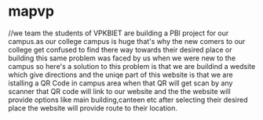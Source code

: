 # mapvp
//we team the students of VPKBIET  are building a PBl project for our campus.as our college campus is huge that's 
why the new comers to our college get confused to find there way towards their desired place or building this same problem was faced by us when we were new to the campus
so here's a solution to this problem is that we are buildind a wedsite which give directions and the uniqe part of this website is that we are
istalling a QR Code in campus area when that QR will get scan by any scanner that QR code will link to our website and the the website will provide options like main building,canteen etc after selecting their desired place the website will provide route to their location.

